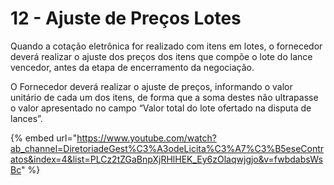 # 12 - Ajuste de Preços Lotes

Quando a cotação eletrônica for realizado com itens em lotes, o fornecedor deverá realizar o ajuste dos preços dos itens que compõe o lote do lance vencedor, antes da etapa de encerramento da negociação.&#x20;

O Fornecedor deverá realizar o ajuste de preços, informando o valor unitário de cada um dos itens, de forma que a soma destes não ultrapasse o valor apresentado no campo “Valor total do lote ofertado na disputa de lances”.&#x20;

{% embed url="https://www.youtube.com/watch?ab_channel=DiretoriadeGest%C3%A3odeLicita%C3%A7%C3%B5eseContratos&index=4&list=PLCz2tZGaBnpXjRHlHEK_Ey6zOlaqwjgjo&v=fwbdabsWsBc" %}
